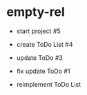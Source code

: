 # empty-rel

- start project #5
- create ToDo List #4
- update ToDo #3
- fix update ToDo #1

- reimplement ToDo List
